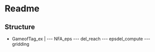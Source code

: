 # Readme


## Structure

- GameofTag_ex
     |
     ---  NFA_eps
     ---  del_reach
     ---  epsdel_compute
     ---  gridding
